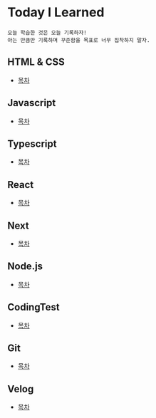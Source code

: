 # Today I Learned

```
오늘 학습한 것은 오늘 기록하자!
아는 만큼만 기록하며 꾸준함을 목표로 너무 집착하지 말자.
```


## HTML & CSS
* [목차](https://github.com/HEECHANG96/TIL/blob/main/HTML%26CSS/HTML%26CSS.md)


## Javascript
* [목차](https://github.com/HEECHANG96/TIL/blob/main/JavaScript/JavaScript.md)


## Typescript
* [목차](https://github.com/HEECHANG96/TIL/blob/main/TypeScript/TypeScript.md)


## React
* [목차](https://github.com/HEECHANG96/TIL/blob/main/React/React.md)


## Next
* [목차](https://github.com/HEECHANG96/TIL/blob/main/Next/Next.md)


## Node.js
* [목차](https://github.com/HEECHANG96/TIL/blob/main/Node/Node.md)


## CodingTest
* [목차](https://github.com/HEECHANG96/TIL/blob/main/CodingTest/CodingTest.md)


## Git
* [목차](https://github.com/HEECHANG96/TIL/blob/main/Git/Git.md)


## Velog
* [목차](https://github.com/HEECHANG96/TIL/blob/main/Project/Project.md)

